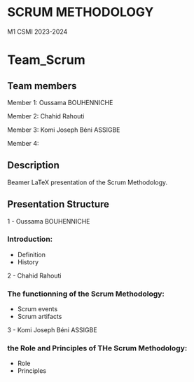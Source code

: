 # SCRUM METHODOLOGY
M1 CSMI 2023-2024

# Team_Scrum

## Team members 

  Member 1: Oussama BOUHENNICHE

  Member 2: Chahid Rahouti

  Member 3: Komi Joseph Béni ASSIGBE

  Member 4: 
## Description
Beamer LaTeX presentation of the Scrum Methodology. 
## Presentation Structure
1 - Oussama BOUHENNICHE
### Introduction:
  - Definition
  - History
  
2 - Chahid Rahouti
### The functionning of the Scrum Methodology:
  - Scrum events
  - Scrum artifacts

3 - Komi Joseph Béni ASSIGBE
### the Role and Principles of THe Scrum Methodology:
  - Role
  - Principles
<!-- 4 - 
### Introduction:
  - Definition
  - History -->

